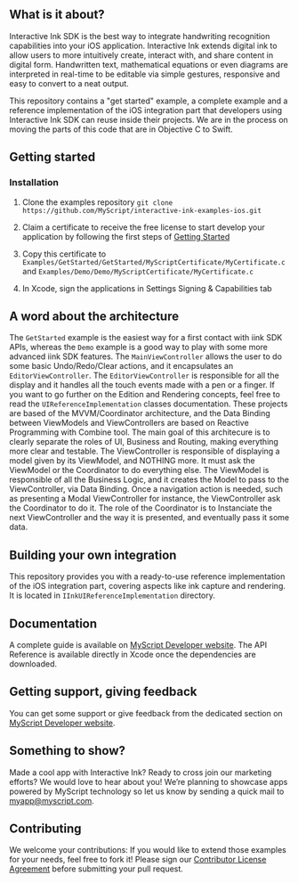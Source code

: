 ## What is it about?

Interactive Ink SDK is the best way to integrate handwriting recognition capabilities into your iOS application. Interactive Ink extends digital ink to allow users to more intuitively create, interact with, and share content in digital form. Handwritten text, mathematical equations or even diagrams are interpreted in real-time to be editable via simple gestures, responsive and easy to convert to a neat output.

This repository contains a "get started" example, a complete example and a reference implementation of the iOS integration part that developers using Interactive Ink SDK can reuse inside their projects. We are in the process on moving the parts of this code that are in Objective C to Swift.

## Getting started

### Installation

1. Clone the examples repository `git clone https://github.com/MyScript/interactive-ink-examples-ios.git`

2. Claim a certificate to receive the free license to start develop your application by following the first steps of [Getting Started](https://developer.myscript.com/getting-started)

3. Copy this certificate to `Examples/GetStarted/GetStarted/MyScriptCertificate/MyCertificate.c` and `Examples/Demo/Demo/MyScriptCertificate/MyCertificate.c`

4. In Xcode, sign the applications in Settings Signing & Capabilities tab

## A word about the architecture

The `GetStarted` example is the easiest way for a first contact with iink SDK APIs, whereas the `Demo` example is a good way to play with some more advanced iink SDK features.
The `MainViewController` allows the user to do some basic Undo/Redo/Clear actions, and it encapsulates an `EditorViewController`.
The `EditorViewController` is responsible for all the display and it handles all the touch events made with a pen or a finger.
If you want to go further on the Edition and Rendering concepts, feel free to read the `UIReferenceImplementation` classes documentation.
These projects are based of the MVVM/Coordinator architecture, and the Data Binding between ViewModels and ViewControllers are based on Reactive Programming with Combine tool.
The main goal of this architecure is to clearly separate the roles of UI, Business and Routing, making everything more clear and testable.
The ViewController is responsible of displaying a model given by its ViewModel, and NOTHING more. It must ask the ViewModel or the Coordinator to do everything else.
The ViewModel is responsible of all the Business Logic, and it creates the Model to pass to the ViewController, via Data Binding.
Once a navigation action is needed, such as presenting a Modal ViewController for instance, the ViewController ask the Coordinator to do it.
The role of the Coordinator is to Instanciate the next ViewController and the way it is presented, and eventually pass it some data.

## Building your own integration

This repository provides you with a ready-to-use reference implementation of the iOS integration part, covering aspects like ink capture and rendering. It is located in `IInkUIReferenceImplementation` directory.

## Documentation

A complete guide is available on [MyScript Developer website](https://developer.myscript.com/docs/interactive-ink/latest/ios/).
The API Reference is available directly in Xcode once the dependencies are downloaded.

## Getting support, giving feedback

You can get some support or give feedback from the dedicated section on [MyScript Developer website](https://developer.myscript.com/support/).

## Something to show?

Made a cool app with Interactive Ink? Ready to cross join our marketing efforts? We would love to hear about you!
We’re planning to showcase apps powered by MyScript technology so let us know by sending a quick mail to [myapp@myscript.com](mailto://myapp@myscript.com).

## Contributing

We welcome your contributions:
If you would like to extend those examples for your needs, feel free to fork it!
Please sign our [Contributor License Agreement](CONTRIBUTING.md) before submitting your pull request.
